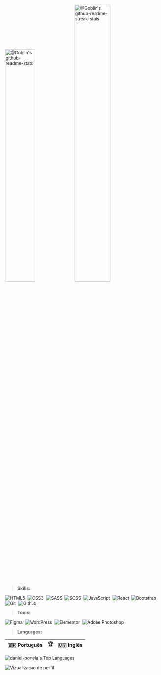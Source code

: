 <p align="center">

<img src="https://github-readme-stats.vercel.app/api?username=daniel-portela&show_icons=true&theme=blue_navy&show_icons=true&count_private=true&hide_border=true&role=OWNER,ORGANIZATION_MEMBER,COLLABORATOR"  width="44%" alt="@Goblin's github-readme-stats"/></a>
<img src="https://github-readme-streak-stats.herokuapp.com?user=daniel-portela&theme=blue_navy&hide_border=true&date_format=M%20j%5B%2C%20Y%5D"  width="48%" alt="@Goblin's github-readme-streak-stats"/></a>
</p>

> <b>Skills:</b>

![HTML5](https://img.shields.io/badge/-HTML-0D1117?style=for-the-badge&logo=html5&labelColor=0D1117)&nbsp;
![CSS3](https://img.shields.io/badge/-CSS-0D1117?style=for-the-badge&logo=CSS3&logoColor=blue&labelColor=0D1117)&nbsp;
![SASS](https://img.shields.io/badge/-sass-0D1117?style=for-the-badge&logo=sass&logoColor=FF1493&labelColor=0D1117)&nbsp;
![SCSS](https://img.shields.io/badge/-scss-0D1117?style=for-the-badge&logo=sass&logoColor=FF69B4&labelColor=0D1117)&nbsp;
![JavaScript](https://img.shields.io/badge/-javascript-0D1117?style=for-the-badge&logo=javascript&logoColor=yellow&labelColor=0D1117)&nbsp;
![React](https://img.shields.io/badge/-react-0D1117?style=for-the-badge&logo=react&logoColor=cyan&labelColor=0D1117)&nbsp;
![Bootstrap](https://img.shields.io/badge/-bootstrap-0D1117?style=for-the-badge&logo=bootstrap&logoColor=8A2BE2&labelColor=0D1117)&nbsp;
![Git](https://img.shields.io/badge/-git-0D1117?style=for-the-badge&logo=git&logoColor=FF4500&labelColor=0D1117)&nbsp; 
![Github](https://img.shields.io/badge/-github-0D1117?style=for-the-badge&logo=github&logoColor=white&labelColor=0D1117)&nbsp;
> <b>Tools:</b>

![Figma](https://img.shields.io/badge/-figma-0D1117?style=for-the-badge&logo=figma&logoColor=48D1CC&labelColor=0D1117)&nbsp;
![WordPress](https://img.shields.io/badge/-wordpress-0D1117?style=for-the-badge&logo=wordpress&logoColor=white&label)&nbsp;
![Elementor](https://img.shields.io/badge/-elementor-0D1117?style=for-the-badge&logo=elementor&logoColor=purple&label)&nbsp;
![Adobe Photoshop](https://img.shields.io/badge/-photoshop-0D1117?style=for-the-badge&logo=adobe-photoshop&logoColor=blue)&nbsp;

> <b>Languages:</b>

| 🇧🇷 Português | 🏆 | 🇺🇸 Inglês |
|-------------|-------|-------------|

![daniel-portela's Top Languages](https://github-readme-stats.vercel.app/api/top-langs/?username=daniel-portela&theme=midnight-purple&show_icons=true&hide_border=true&layout=compact)

<p align="left"> <img src="https://komarev.com/ghpvc/?username=daniel-portela&color=blue" alt="Vizualização de perfil" /> </p> 
